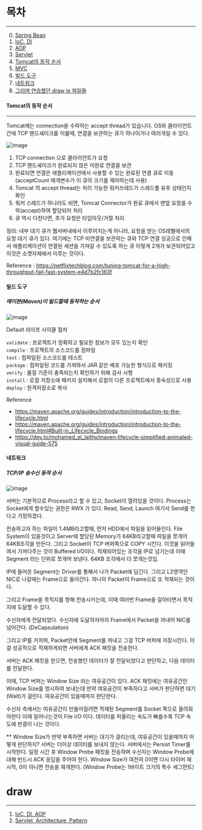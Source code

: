 # 목차
---

0. [Spring Bean]()
1. [IoC, DI]()
2. [AOP]()
3. [Servlet]()
4. [Tomcat의 동작 순서](#Tomcat의-동작-순서)
5. [MVC]()
6. [빌드 도구](#빌드-도구)
7. [네트워크](#네트워크)
8. [그리며 연습했던 draw io 파일들](#Draw)

#### Tomcat의 동작 순서
---

Tomcat에는 connection을 수락하는 accept thread가 있습니다. OS와 클라이언트간에 TCP 핸드셰이크를 이룰때, 연결을 보관하는 큐가 하나이거나 여러개일 수 있다.

![image](https://raw.githubusercontent.com/amazon7737/spring-framework-read-docs/refs/heads/main/images/tomcat-draw.png)

1. TCP connection 으로 클라이언트가 요청
2. TCP 핸드셰이크가 완료되지 않은 미완료 연결을 보관
3. 완료되면 연결은 애플리케이션에서 사용할 수 있는 완료된 연결 큐로 이동 (acceptCount 매개변수가 이 큐의 크기를 제어하는데 사용)
4. Tomcat 의 accept thread는 처리 가능한 워커쓰레드가 스레드풀 유후 상태인지 확인
5. 워커 스레드가 하나라도 비면, Tomcat Connector가 완료 큐에서 맨앞 요청을 수락(accept)하여 할당되어 처리
6. 큐 역시 다찬다면, 추가 요청은 타임아웃/거절 처리

정리: 내부 대기 큐가 웹서버내에서 이루어지는게 아니라, 요청을 받는 OS레벨에서의 요청 대기 큐가 있다. 여기에는 TCP 미연결을 보관하는 큐와 TCP 연결 성공으로 인해서 애플리케이션이 연결된 세션을 가져갈 수 있도록 하는 큐 이렇게 2개가 보관되어있고 이것은 소켓자체에서 이루는 것이다.

Reference : https://netflixtechblog.com/tuning-tomcat-for-a-high-throughput-fail-fast-system-e4d7b2fc163f


#### 빌드 도구


##### 메이븐(Maven)이 빌드할때 동작하는 순서

![image](https://raw.githubusercontent.com/amazon7737/spring-framework-read-docs/refs/heads/main/images/maven-default-cycle.png)


Default 라이프 사이클 절차

`validate` : 프로젝트가 정확하고 필요한 정보가 모두 있는지 확인 <br/>
`compile` : 프로젝트의 소스코드를 컴파일 <br/>
`test` : 컴파일된 소스코드를 테스트 <br/>
`package` : 컴파일된 코드를 가져와서 JAR 같은 배포 가능한 형식으로 패키징 <br/>
`verify` : 품질 기준이 충족되는지 확인하기 위해 검사 시행 <br/>
`install` : 로컬 저장소에 패키지 설치해서 로컬의 다른 프로젝트에서 종속성으로 사용 <br/>
`deploy` : 원격저장소로 복사 <br/>


Reference
- https://maven.apache.org/guides/introduction/introduction-to-the-lifecycle.html
- https://maven.apache.org/guides/introduction/introduction-to-the-lifecycle.html#Built-in_Lifecycle_Bindings
- https://dev.to/mohamed_el_laithy/maven-lifecycle-simplified-animated-visual-guide-575

#### 네트워크

##### TCP/IP 송수신 동작 순서

![image](https://raw.githubusercontent.com/amazon7737/spring-framework-read-docs/refs/heads/main/images/tcp-connection-seq.png)


서버는 기본적으로 Process라고 할 수 있고, Socket이 열려있을 것이다. Process는 Socket에게 할수있는 권한은 RWX 가 있다. Read, Send, Launch 여기서 Send를 한다고 가정하겠다.

전송하고자 하는 파일이 1.4MB라고할때, 먼저 HDD에서 파일을 읽어들인다. File System이 있을것이고 Server에 할당된 Memory가 64KB라고할때 파일을 쪼개어 64KB조각을 만든다. 그리고 Socket이 TCP 버퍼쪽으로 COPY 시킨다. 이것을 읽어들여서 가져다주는 것이 Buffered I/O이다. 적재되어있는 조각을 IP로 넘기는데 이때 Segment 라는 단위로 쪼개어 보낸다. 64KB 조각에서 더 쪼개는것임.

IP에 들어온 Segment는 Driver를 통해서 나가 Packet에 담긴다. 그리고 L2영역인 NIC로 나갈때는 Frame으로 들어간다. 하나의 Packet이 Frame으로 또 적재되는 것이다.

그리고 Frame을 목적지를 향해 전송시키는데, 이때 여러번 Frame을 갈아타면서 목적지에 도달할 수 있다.

수신자에게 전달되었다. 수신자에 도달하자마자 Frame에서 Packet을 꺼내어 NIC를 넘어간다. (DeCapsulation)

그리고 IP를 거치며, Packet안에 Segment를 꺼내고 그걸 TCP 버퍼에 저장시킨다. 이걸 성공적으로 적재하게되면 서버에게 ACK 패킷을 전송한다.

서버는 ACK 패킷을 받으면, 전송했던 데이터가 잘 전달되었다고 판단하고, 다음 데이터를 전달한다.

이때, TCP 버퍼는 Window Size 라는 여유공간이 있다. ACK 패킷에는 여유공간인 Window Size를 명시하여 보내는데 만약 여유공간이 부족하다고 서버가 판단하면 대기(Wait)가 걸린다. 여유공간이 있을때까지 판단한다.

수신자 측에서는 여유공간이 만들어질려면 적재된 Segment를 Socket 쪽으로 올려줘야한다 이때 일어나는것이 File I/O 이다. 데이터를 퍼올리는 속도가 빠를수록 TCP 속도에 판결이 나는 것이다.

** Window Size가 만약 부족하면 서버는 대기가 걸리는데, 여유공간이 있을때까지 어떻게 판단하지?
서버는 더이상 데이터를 보내지 않는다. 서버에서는 Persist Timer를 시작한다. 일정 시간 후 Window Probe 패킷을 전송하며 수신자는 Window Probe에 대해 반드시 ACK 응답을 주어야 한다.
Window Size가 여전히 0이면 다시 타이머 재시작, 0이 아니면 전송을 재개한다.
(Window Probe는 1바이트 크기의 특수 세그먼트)




# draw
---
1. [IoC, DI, AOP](https://drive.google.com/file/d/1_gsWZYOrFJUKD-br1loYv8xpsyYrHisF/view?usp=sharing)
2. [Servlet, Architecture, Pattern](https://github.com/amazon7737/Spring-comes-who/blob/main/1%EC%A3%BC%EC%B0%A8/servlet%2Carchitecture%2Cpattern.png)

